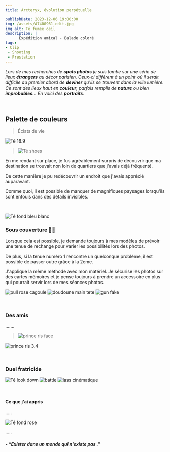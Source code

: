 ```yaml
---
title: Arcteryx, évolution perpétuelle 

publishDate: 2023-12-06 19:00:00
img: /assets/A7400961-edit.jpg
img_alt: Té fumée oeil
description: |
      Expédition amical - Balade coloré
tags:
- Clip
 - Shooting
 - Prestation
---
```


*Lors de mes recherches de **spots photos** je suis tombé sur une série de lieux **étrangers** au décor parisien. Ceux-ci diffèrent à un point où il serait difficile au premier abord de **deviner** qu'ils se trouvent dans la ville lumière. Ce sont des lieux haut en **couleur**, parfois remplis de **nature** ou bien **improbables**... En voici des **portraits**.*

<p>&nbsp;</p>

## Palette de couleurs
>Éclats de vie

![Té 16.9](/assets/A7400882-edit.jpg)

>![Té shoes](/assets/A7400890-edittuch.jpg)

En me rendant sur place, je fus agréablement surpris de découvrir que ma destination se trouvait non loin de quartiers que j'avais déjà fréquenté.

De cette manière je pu redécouvrir un endroit que j'avais apprécié auparavant.

Comme quoi, il est possible de manquer de magnifiques paysages lorsqu'ils sont enfouis dans des détails invisibles.


<p>&nbsp;</p>

![Té fond bleu blanc](/assets/A7400898-edit.jpg)

### Sous couverture 🥷🏼

Lorsque cela est possible, je demande toujours à mes modèles de prévoir une tenue de rechange pour varier les possibilités lors des photos.

De plus, si la tenue numéro 1 rencontre un quelconque problème, il est possible de passer outre grâce à la 2eme.

J'applique la même méthode avec mon matériel. Je sécurise les photos sur des cartes mémoires et je pense toujours à prendre un accessoire en plus qui pourrait servir lors de mes séances photos.


![pull rose cagoule](/assets/A7400924-edit.jpg)
![doudoune main tete](/assets/A7400943-edit-2.jpg)
![gun fake](/assets/A7400946-edit-crop.jpg)

<p>&nbsp;</p>

### Des amis

.......

>![prince ris face](/assets/A7400977-edit-1x1.jpg)

![prince ris 3.4](/assets/A7400978-edit-1x1.jpg)


<p>&nbsp;</p>


### Duel fratricide

![Té look down](/assets/A7401054(2).jpg)
![battle](/assets/A7401071-4.jpg)
![lass cinématique](/assets/A7401089(1).jpg)


<p>&nbsp;</p>

#### Ce que j'ai appris

.....


![Té fond rose](/assets/A7401000-edit.jpg)


.....

##### - *“Exister dans un monde qui n'existe pas .”*
